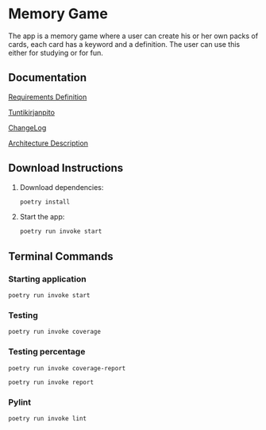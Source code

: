 # Memory Game

The app is a memory game where a user can create his or her own packs of cards, each card has a keyword and a definition. The user can use this either for studying or for fun.

## Documentation

[Requirements Definition](./memorygame/src/documentation/RequirementDefinition.md)

[Tuntikirjanpito](./memorygame/src/documentation/tuntikirjanpito.md)

[ChangeLog](./memorygame/src/documentation/changelog.md)

[Architecture Description](./memorygame/src/documentation/arkkitehtuuri.md)

## Download Instructions

1. Download dependencies:

   ```bash
   poetry install
   ```

2. Start the app:

   ```bash
   poetry run invoke start
   ```

## Terminal Commands

### Starting application

    poetry run invoke start

### Testing

    poetry run invoke coverage

### Testing percentage

    poetry run invoke coverage-report

    poetry run invoke report

### Pylint

    poetry run invoke lint
